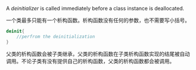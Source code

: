 A *deinitializer* is called immediately before a class instance is deallocated.

一个类最多只能有一个析构函数。析构函数没有任何的参数，也不需要写小括号。

~~~swift
deinit{
    //perfrom the deinitialization
}
~~~

父类的析构函数会被子类继承，父类的析构函数在子类析构函数实现的结尾被自动调用。不论子类有没有提供自己的析构函数，父类的析构函数都会被调用。
